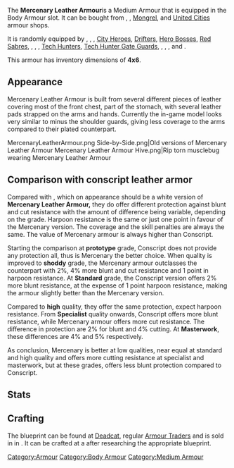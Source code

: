 The **Mercenary Leather Armour**is a Medium Armour that is equipped in
the Body Armour slot. It can be bought from [](03%20-%20Projects%20&%20Wikis/Kenshi/Kenshi%20Wiki/Kenshi%20Wiki%20Template/Shek_Kingdom.md), [](03%20-%20Projects%20&%20Wikis/Kenshi/Kenshi%20Wiki/Kenshi%20Wiki%20Template/Tech_Hunters.md), [Mongrel](Mongrel.md "wikilink"), and
[United Cities](03%20-%20Projects%20&%20Wikis/Kenshi/Kenshi%20Wiki/Kenshi%20Wiki%20Template/United_Cities.md "wikilink") armour shops.

It is randomly equipped by [](Anti-Slaver_Jonin.md), [](Band_of_Bones_(Character).md), [](Bounty_Hunter.md), [City Heroes](City_Hero.md "wikilink"),
[Drifters](Drifter.md "wikilink"), [Hero Bosses](Hero_Boss.md "wikilink"),
[Red Sabres](Red_Sabre.md "wikilink"), [](Samurai_Rogue.md), [](Skeleton_Drifter.md), [](Stone_Rat.md), [Tech Hunters](Tech_Hunter.md "wikilink"),
[Tech Hunter Gate Guards](Tech_Hunter_Gate_Guard.md "wikilink"), [](Tech_Hunter_Guard.md), [](Tech_Hunter_Ruins.md), [](Territorial_Thug.md), and [](United_Hero.md).

This armour has inventory dimensions of **4x6**.

## Appearance

Mercenary Leather Armour is built from several different pieces of
leather covering most of the front chest, part of the stomach, with
several leather pads strapped on the arms and hands. Currently the
in-game model looks very similar to [](Mercenary_Plate.md) minus the shoulder guards, giving
less coverage to the arms compared to their plated counterpart.

MercenaryLeatherArmour.png Side-by-Side.png\|Old versions of Mercenary
Leather Armour Mercenary Leather Armour Hive.png\|Rip torn musclebug
wearing Mercenary Leather Armour



## Comparison with conscript leather armor

Compared with [](Conscript_Leather_Armour.md), which on appearance should
be a white version of **Mercenary Leather Armour,** they do offer
different protection against blunt and cut resistance with the amount of
difference being variable, depending on the grade. Harpoon resistance is
the same or just one point in favour of the Mercenary version. The
coverage and the skill penalties are always the same. The value of
Mercenary armour is always higher than Conscript.

Starting the comparison at **prototype** grade, Conscript does not
provide any protection all, thus is Mercenary the better choice. When
quality is improved to **shoddy** grade, the Mercenary armour outclasses
the counterpart with 2%, 4% more blunt and cut resistance and 1 point in
harpoon resistance. At **Standard** grade, the Conscript version offers
2% more blunt resistance, at the expense of 1 point harpoon resistance,
making the armour slightly better than the Mercenary version.

Compared to **high** quality, they offer the same protection, expect
harpoon resistance. From **Specialist** quality onwards, Conscript
offers more blunt resistance, while Mercenary armour offers more cut
resistance. The difference in protection are 2% for blunt and 4%
cutting. At **Masterwork**, these differences are 4% and 5%
respectively.

As conclusion, Mercenary is better at low qualities, near equal at
standard and high quality and offers more cutting resistance at
specialist and masterwork, but at these grades, offers less blunt
protection compared to Conscript.

## Stats

## Crafting

The blueprint can be found at [Deadcat](Deadcat.md "wikilink"), regular
[Armour Traders](Armour_Trader.md "wikilink") and is sold in [](The_Great_Library.md) in [](Black_Scratch.md). It can be crafted at a [](Leather_Armour_Crafting_Bench.md) after
researching the appropriate blueprint.

[Category:Armour](Category:Armour "wikilink") [Category:Body
Armour](Category:Body_Armour "wikilink") [Category:Medium
Armour](Category:Medium_Armour "wikilink")